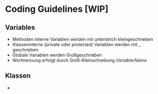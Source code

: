 # Coding Guidelines [WIP]

## Variables
* Methoden interne Variablen werden mit unterstrich kleingeschrieben
* Klasseninterne (private oder protected) Variablen  werden mit _ geschrieben
* Globale Variablen werden Großgeschrieben
* Worttrennung erfolgt durch Groß-Kleinschreibung *VariablerName*
 
## Klassen
* 
